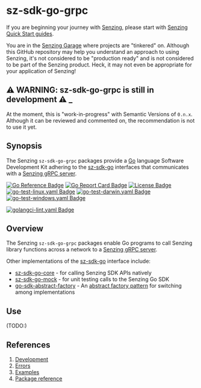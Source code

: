 # sz-sdk-go-grpc

If you are beginning your journey with [Senzing],
please start with [Senzing Quick Start guides].

You are in the [Senzing Garage] where projects are "tinkered" on.
Although this GitHub repository may help you understand an approach to using Senzing,
it's not considered to be "production ready" and is not considered to be part of the Senzing product.
Heck, it may not even be appropriate for your application of Senzing!

## :warning: WARNING: sz-sdk-go-grpc is still in development :warning: _

At the moment, this is "work-in-progress" with Semantic Versions of `0.n.x`.
Although it can be reviewed and commented on,
the recommendation is not to use it yet.

## Synopsis

The Senzing `sz-sdk-go-grpc` packages provide a [Go]
language Software Development Kit adhering to the
[sz-sdk-go] interfaces that communicates with a [Senzing gRPC server].

[![Go Reference Badge]][Package reference]
[![Go Report Card Badge]][Go Report Card]
[![License Badge]][License]
[![go-test-linux.yaml Badge]][go-test-linux.yaml]
[![go-test-darwin.yaml Badge]][go-test-darwin.yaml]
[![go-test-windows.yaml Badge]][go-test-windows.yaml]

[![golangci-lint.yaml Badge]][golangci-lint.yaml]

## Overview

The Senzing `sz-sdk-go-grpc` packages enable Go programs to call Senzing library functions
across a network to a
[Senzing gRPC server](https://github.com/senzing-garage/servegrpc).

Other implementations of the [sz-sdk-go]
interface include:

- [sz-sdk-go-core] - for calling Senzing SDK APIs natively
- [sz-sdk-go-mock] - for unit testing calls to the Senzing Go SDK
- [go-sdk-abstract-factory] - An [abstract factory pattern] for switching among implementations

## Use

(TODO:)

## References

1. [Development]
1. [Errors]
1. [Examples]
1. [Package reference]

[abstract factory pattern]: https://en.wikipedia.org/wiki/Abstract_factory_pattern
[Development]: docs/development.md
[Errors]: docs/errors.md
[Examples]: docs/examples.md
[Go Reference Badge]: https://pkg.go.dev/badge/github.com/senzing-garage/sz-sdk-go-grpc.svg
[Go Report Card Badge]: https://goreportcard.com/badge/github.com/senzing-garage/sz-sdk-go-grpc
[Go Report Card]: https://goreportcard.com/report/github.com/senzing-garage/sz-sdk-go-grpc
[go-sdk-abstract-factory]: https://github.com/senzing-garage/go-sdk-abstract-factory
[go-test-darwin.yaml Badge]: https://github.com/senzing-garage/sz-sdk-go-grpc/actions/workflows/go-test-darwin.yaml/badge.svg
[go-test-darwin.yaml]: https://github.com/senzing-garage/sz-sdk-go-grpc/actions/workflows/go-test-darwin.yaml
[go-test-linux.yaml Badge]: https://github.com/senzing-garage/sz-sdk-go-grpc/actions/workflows/go-test-linux.yaml/badge.svg
[go-test-linux.yaml]: https://github.com/senzing-garage/sz-sdk-go-grpc/actions/workflows/go-test-linux.yaml
[go-test-windows.yaml Badge]: https://github.com/senzing-garage/sz-sdk-go-grpc/actions/workflows/go-test-windows.yaml/badge.svg
[go-test-windows.yaml]: https://github.com/senzing-garage/sz-sdk-go-grpc/actions/workflows/go-test-windows.yaml
[Go]: https://github.com/senzing-garage/knowledge-base/blob/main/WHATIS/go.md
[golangci-lint.yaml Badge]: https://github.com/senzing-garage/sz-sdk-go-grpc/actions/workflows/golangci-lint.yaml/badge.svg
[golangci-lint.yaml]: https://github.com/senzing-garage/sz-sdk-go-grpc/actions/workflows/golangci-lint.yaml
[License Badge]: https://img.shields.io/badge/License-Apache2-brightgreen.svg
[License]: https://github.com/senzing-garage/sz-sdk-go-grpc/blob/main/LICENSE
[Package reference]: https://pkg.go.dev/github.com/senzing-garage/sz-sdk-go-grpc
[Senzing Garage]: https://github.com/senzing-garage
[Senzing gRPC server]: https://github.com/senzing-garage/servegrpc
[Senzing Quick Start guides]: https://docs.senzing.com/quickstart/
[Senzing]: https://senzing.com/
[sz-sdk-go-core]: https://github.com/senzing-garage/sz-sdk-go-core
[sz-sdk-go-mock]: https://github.com/senzing-garage/sz-sdk-go-mock
[sz-sdk-go]: https://github.com/senzing-garage/sz-sdk-go
